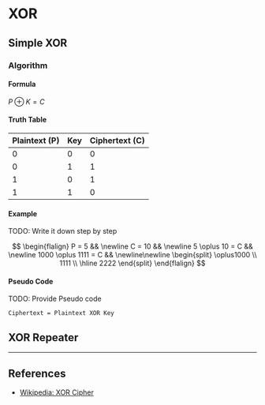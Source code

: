 # XOR

## Simple XOR

### Algorithm

#### Formula

$P \oplus K = C$

#### Truth Table

| Plaintext (P) | Key | Ciphertext (C) |
|---------------|-----|----------------|
|      0        |  0  |      0         |
|      0        |  1  |      1         |
|      1        |  0  |      1         |
|      1        |  1  |      0         |

#### Example

TODO: Write it down step by step

$$
\begin{flalign}
P = 5 &&
\newline
C = 10 &&
\newline
5 \oplus 10 = C &&
\newline
1000 \oplus 1111 = C &&
\newline\newline
\begin{split}
\oplus1000 \\
1111 \\
\hline
2222
\end{split}
\end{flalign}
$$

#### Pseudo Code

TODO: Provide Pseudo code

```
Ciphertext = Plaintext XOR Key
```

## XOR Repeater

---
## References

- [Wikipedia: XOR Cipher](https://en.wikipedia.org/wiki/XOR_cipher)
